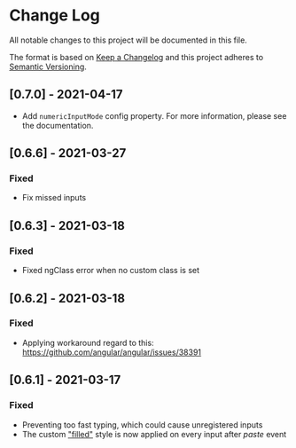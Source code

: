 # Change Log

All notable changes to this project will be documented in this file.

The format is based on [Keep a Changelog](http://keepachangelog.com/)
and this project adheres to [Semantic Versioning](http://semver.org/).

## [0.7.0] - 2021-04-17

- Add `numericInputMode` config property.
  For more information, please see the documentation.

## [0.6.6] - 2021-03-27

### Fixed

- Fix missed inputs

## [0.6.3] - 2021-03-18

### Fixed

- Fixed ngClass error when no custom class is set

## [0.6.2] - 2021-03-18

### Fixed

- Applying workaround regard to this: https://github.com/angular/angular/issues/38391

## [0.6.1] - 2021-03-17

### Fixed

- Preventing too fast typing, which could cause unregistered inputs
- The custom ["filled"](https://github.com/pkovzz/ngx-otp-input#inputfilled)
  style is now applied on every input after _paste_ event
